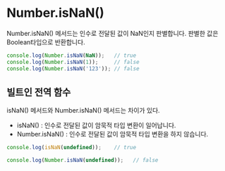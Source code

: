 # Number.isNaN()

Number.isNaN() 메서드는 인수로 전달된 값이 NaN인지 판별합니다. 판별한 값은 Boolean타입으로 반환합니다.
```javascript
console.log(Number.isNaN(NaN));   // true
console.log(Number.isNaN(1));     // false
console.log(Number.isNaN('123')); // false
```

## 빌트인 전역 함수

isNaN() 메서드와 Number.isNaN() 메서드는 차이가 있다.
- isNaN() : 인수로 전달된 값이 암묵적 타입 변환이 일어납니다.
- Number.isNaN() : 인수로 전달된 값이 암묵적 타입 변환을 하지 않습니다.
```javascript
console.log(isNaN(undefined));    // true

console.log(Number.isNaN(undefined));   // false
```
